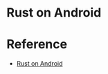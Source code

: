 # Rust on Android

# Reference
- [Rust on Android](https://security.googleblog.com/2021/04/rust-in-android-platform.html)